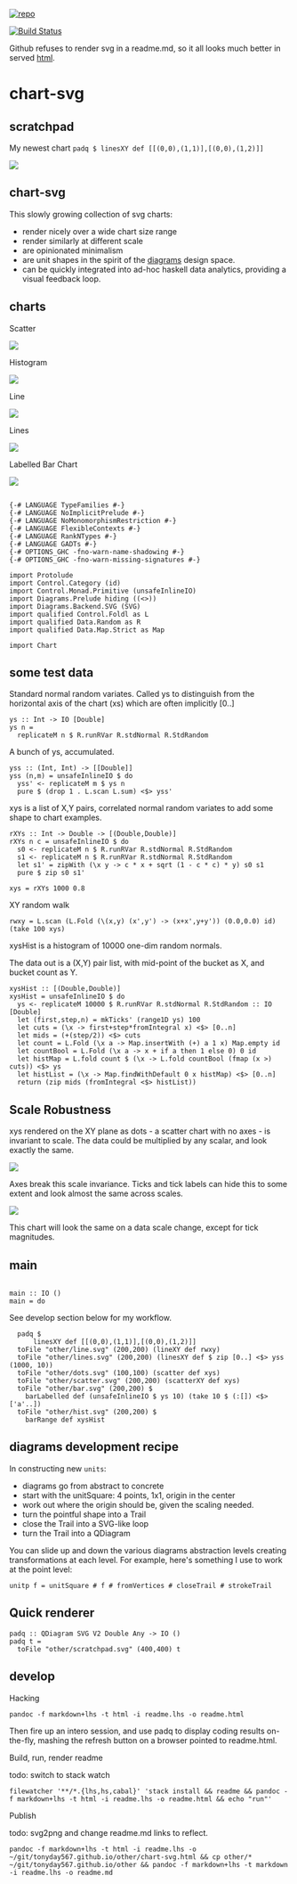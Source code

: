 <meta charset="utf-8"> <link rel="stylesheet" href="other/lhs.css">

[![repo](other/GitHub-Mark-32px.png)](https://github.com/tonyday567/chart-svg)

[![Build
Status](https://travis-ci.org/tonyday567/chart-svg.png)](https://travis-ci.org/tonyday567/chart-svg)

Github refuses to render svg in a readme.md, so it all looks much better
in served [html](http://tonyday567.github.io/chart-svg.html).

chart-svg
=========

scratchpad
----------

My newest chart `padq $ linesXY def [[(0,0),(1,1)],[(0,0),(1,2)]]`

![](other/scratchpad.svg)

chart-svg
---------

This slowly growing collection of svg charts:

-   render nicely over a wide chart size range
-   render similarly at different scale
-   are opinionated minimalism
-   are unit shapes in the spirit of the
    [diagrams](http://projects.haskell.org/diagrams/doc/quickstart.html)
    design space.
-   can be quickly integrated into ad-hoc haskell data analytics,
    providing a visual feedback loop.

charts
------

Scatter

![](other/scatter.svg)

Histogram

![](other/hist.svg)

Line

![](other/line.svg)

Lines

![](other/lines.svg)

Labelled Bar Chart

![](other/bar.svg)

``` {.sourceCode .literate .haskell}

{-# LANGUAGE TypeFamilies #-}
{-# LANGUAGE NoImplicitPrelude #-}
{-# LANGUAGE NoMonomorphismRestriction #-}
{-# LANGUAGE FlexibleContexts #-}
{-# LANGUAGE RankNTypes #-}
{-# LANGUAGE GADTs #-}
{-# OPTIONS_GHC -fno-warn-name-shadowing #-}
{-# OPTIONS_GHC -fno-warn-missing-signatures #-}

import Protolude
import Control.Category (id)
import Control.Monad.Primitive (unsafeInlineIO)
import Diagrams.Prelude hiding ((<>))
import Diagrams.Backend.SVG (SVG)
import qualified Control.Foldl as L
import qualified Data.Random as R
import qualified Data.Map.Strict as Map

import Chart
```

some test data
--------------

Standard normal random variates. Called ys to distinguish from the
horizontal axis of the chart (xs) which are often implicitly \[0..\]

``` {.sourceCode .literate .haskell}
ys :: Int -> IO [Double]
ys n =
  replicateM n $ R.runRVar R.stdNormal R.StdRandom
```

A bunch of ys, accumulated.

``` {.sourceCode .literate .haskell}
yss :: (Int, Int) -> [[Double]]
yss (n,m) = unsafeInlineIO $ do
  yss' <- replicateM m $ ys n
  pure $ (drop 1 . L.scan L.sum) <$> yss'
```

xys is a list of X,Y pairs, correlated normal random variates to add
some shape to chart examples.

``` {.sourceCode .literate .haskell}
rXYs :: Int -> Double -> [(Double,Double)]
rXYs n c = unsafeInlineIO $ do
  s0 <- replicateM n $ R.runRVar R.stdNormal R.StdRandom
  s1 <- replicateM n $ R.runRVar R.stdNormal R.StdRandom
  let s1' = zipWith (\x y -> c * x + sqrt (1 - c * c) * y) s0 s1
  pure $ zip s0 s1'

xys = rXYs 1000 0.8
```

XY random walk

``` {.sourceCode .literate .haskell}
rwxy = L.scan (L.Fold (\(x,y) (x',y') -> (x+x',y+y')) (0.0,0.0) id) (take 100 xys)
```

xysHist is a histogram of 10000 one-dim random normals.

The data out is a (X,Y) pair list, with mid-point of the bucket as X,
and bucket count as Y.

``` {.sourceCode .literate .haskell}
xysHist :: [(Double,Double)]
xysHist = unsafeInlineIO $ do
  ys <- replicateM 10000 $ R.runRVar R.stdNormal R.StdRandom :: IO [Double]
  let (first,step,n) = mkTicks' (range1D ys) 100
  let cuts = (\x -> first+step*fromIntegral x) <$> [0..n]
  let mids = (+(step/2)) <$> cuts
  let count = L.Fold (\x a -> Map.insertWith (+) a 1 x) Map.empty id
  let countBool = L.Fold (\x a -> x + if a then 1 else 0) 0 id
  let histMap = L.fold count $ (\x -> L.fold countBool (fmap (x >) cuts)) <$> ys
  let histList = (\x -> Map.findWithDefault 0 x histMap) <$> [0..n]
  return (zip mids (fromIntegral <$> histList))
```

Scale Robustness
----------------

xys rendered on the XY plane as dots - a scatter chart with no axes - is
invariant to scale. The data could be multiplied by any scalar, and look
exactly the same.

![](other/dots.svg)

Axes break this scale invariance. Ticks and tick labels can hide this to
some extent and look almost the same across scales.

![](other/scatter.svg)

This chart will look the same on a data scale change, except for tick
magnitudes.

main
----

``` {.sourceCode .literate .haskell}

main :: IO ()
main = do
```

See develop section below for my workflow.

``` {.sourceCode .literate .haskell}
  padq $
      linesXY def [[(0,0),(1,1)],[(0,0),(1,2)]]
  toFile "other/line.svg" (200,200) (lineXY def rwxy)
  toFile "other/lines.svg" (200,200) (linesXY def $ zip [0..] <$> yss (1000, 10))
  toFile "other/dots.svg" (100,100) (scatter def xys)
  toFile "other/scatter.svg" (200,200) (scatterXY def xys)
  toFile "other/bar.svg" (200,200) $
    barLabelled def (unsafeInlineIO $ ys 10) (take 10 $ (:[]) <$> ['a'..])
  toFile "other/hist.svg" (200,200) $
    barRange def xysHist
```

diagrams development recipe
---------------------------

In constructing new `units`:

-   diagrams go from abstract to concrete
-   start with the unitSquare: 4 points, 1x1, origin in the center
-   work out where the origin should be, given the scaling needed.
-   turn the pointful shape into a Trail
-   close the Trail into a SVG-like loop
-   turn the Trail into a QDiagram

You can slide up and down the various diagrams abstraction levels
creating transformations at each level. For example, here's something I
use to work at the point level:

``` {.sourceCode .literate .haskell}
unitp f = unitSquare # f # fromVertices # closeTrail # strokeTrail
```

Quick renderer
--------------

``` {.sourceCode .literate .haskell}
padq :: QDiagram SVG V2 Double Any -> IO ()
padq t =
  toFile "other/scratchpad.svg" (400,400) t
```

develop
-------

Hacking

    pandoc -f markdown+lhs -t html -i readme.lhs -o readme.html

Then fire up an intero session, and use padq to display coding results
on-the-fly, mashing the refresh button on a browser pointed to
readme.html.

Build, run, render readme

todo: switch to stack watch

    filewatcher '**/*.{lhs,hs,cabal}' 'stack install && readme && pandoc -f markdown+lhs -t html -i readme.lhs -o readme.html && echo "run"'

Publish

todo: svg2png and change readme.md links to reflect.

    pandoc -f markdown+lhs -t html -i readme.lhs -o ~/git/tonyday567.github.io/other/chart-svg.html && cp other/* ~/git/tonyday567.github.io/other && pandoc -f markdown+lhs -t markdown -i readme.lhs -o readme.md
